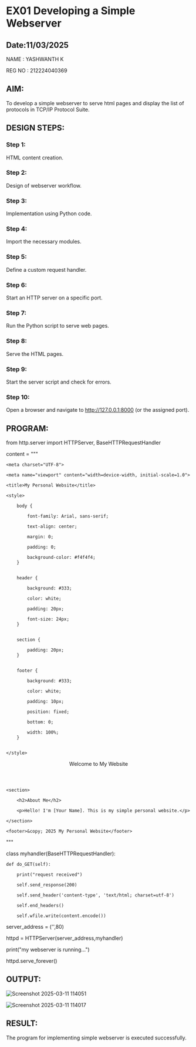 
# EX01 Developing a Simple Webserver
## Date:11/03/2025

NAME : YASHWANTH K

REG NO : 212224040369

## AIM:
To develop a simple webserver to serve html pages and display the list of protocols in TCP/IP Protocol Suite.

## DESIGN STEPS:
### Step 1: 
HTML content creation.

### Step 2:
Design of webserver workflow.

### Step 3:
Implementation using Python code.

### Step 4:
Import the necessary modules.

### Step 5:
Define a custom request handler.

### Step 6:
Start an HTTP server on a specific port.

### Step 7:
Run the Python script to serve web pages.

### Step 8:
Serve the HTML pages.

### Step 9:
Start the server script and check for errors.

### Step 10:
Open a browser and navigate to http://127.0.0.1:8000 (or the assigned port).

## PROGRAM:



from http.server import HTTPServer, BaseHTTPRequestHandler

content = """

<!DOCTYPE html>

<html lang="en">

  <head>
  
    <meta charset="UTF-8">
    
    <meta name="viewport" content="width=device-width, initial-scale=1.0">
    
    <title>My Personal Website</title>
    
    <style>
    
        body {
        
            font-family: Arial, sans-serif;
            
            text-align: center;
            
            margin: 0;
            
            padding: 0;
            
            background-color: #f4f4f4;
        }
        
        
        header {
        
            background: #333;
            
            color: white;
            
            padding: 20px;
            
            font-size: 24px;
        }
        
        
        section {
        
            padding: 20px;
        }
        
        
        footer {
        
            background: #333;
            
            color: white;
            
            padding: 10px;
            
            position: fixed;
            
            bottom: 0;
            
            width: 100%;
        }
        

    </style>

</head>

<body>

  <header>Welcome to My Website</header>
  
    <section>
    
        <h2>About Me</h2>
        
        <p>Hello! I'm [Your Name]. This is my simple personal website.</p>
    
    </section>
    
    <footer>&copy; 2025 My Personal Website</footer>

</body>

</html>



"""

class myhandler(BaseHTTPRequestHandler):

    def do_GET(self):
    
        print("request received")
        
        self.send_response(200)
        
        self.send_header('content-type', 'text/html; charset=utf-8')
        
        self.end_headers()
        
        self.wfile.write(content.encode())

server_address = ('',80)

httpd = HTTPServer(server_address,myhandler)

print("my webserver is running...")

httpd.serve_forever()


## OUTPUT:

![Screenshot 2025-03-11 114051](https://github.com/user-attachments/assets/8584fb47-6431-4e9f-a491-81e427a21229)


![Screenshot 2025-03-11 114017](https://github.com/user-attachments/assets/4d676104-1541-41a9-8ae7-962404e9f338)


## RESULT:
The program for implementing simple webserver is executed successfully.

